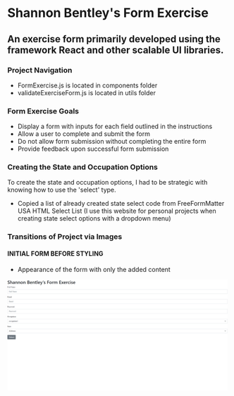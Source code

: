 # Shannon Bentley's Form Exercise 

## An exercise form primarily developed using the framework React and other scalable UI libraries.

### Project Navigation 
- FormExercise.js is located in components folder
- validateExerciseForm.js is located in utils folder

### Form Exercise Goals 
- Display a form with inputs for each field outlined in the instructions
- Allow a user to complete and submit the form
- Do not allow form submission without completing the entire form
- Provide feedback upon successful form submission

### Creating the State and Occupation Options 
To create the state and occupation options, I had to be strategic with knowing how to use the 'select' type. 

- Copied a list of already created state select code from FreeFormMatter USA HTML Select List (I use this website for personal projects when creating state select options with a dropdown menu)

### Transitions of Project via Images

#### INITIAL FORM BEFORE STYLING
- Appearance of the form with only the added content
<img src='/src/img/initialform.png' width='500px' alt='inital project before styling and props' />


